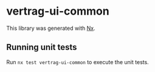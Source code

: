 # vertrag-ui-common

This library was generated with [Nx](https://nx.dev).

## Running unit tests

Run `nx test vertrag-ui-common` to execute the unit tests.
